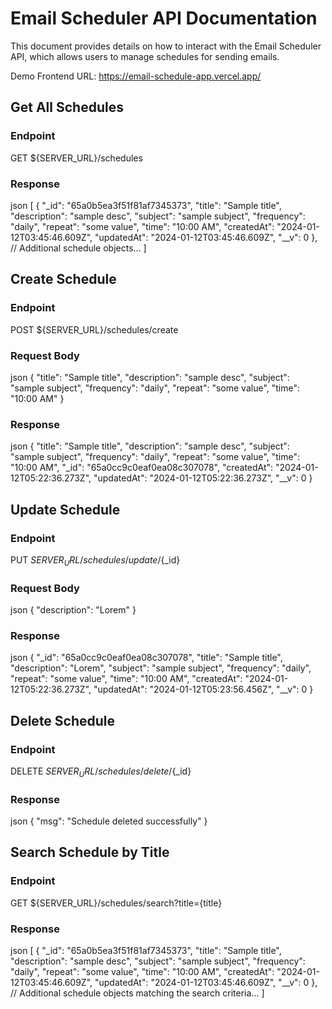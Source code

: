 # Email Scheduler API Documentation

This document provides details on how to interact with the Email Scheduler API, which allows users to manage schedules for sending emails.

Demo Frontend URL: https://email-schedule-app.vercel.app/

## Get All Schedules

### Endpoint

GET ${SERVER_URL}/schedules

### Response

json
[
  {
    "_id": "65a0b5ea3f51f81af7345373",
    "title": "Sample title",
    "description": "sample desc",
    "subject": "sample subject",
    "frequency": "daily",
    "repeat": "some value",
    "time": "10:00 AM",
    "createdAt": "2024-01-12T03:45:46.609Z",
    "updatedAt": "2024-01-12T03:45:46.609Z",
    "__v": 0
  },
  // Additional schedule objects...
]


## Create Schedule

### Endpoint

POST ${SERVER_URL}/schedules/create

### Request Body

json
{
  "title": "Sample title",
  "description": "sample desc",
  "subject": "sample subject",
  "frequency": "daily",
  "repeat": "some value",
  "time": "10:00 AM"
}


### Response

json
{
  "title": "Sample title",
  "description": "sample desc",
  "subject": "sample subject",
  "frequency": "daily",
  "repeat": "some value",
  "time": "10:00 AM",
  "_id": "65a0cc9c0eaf0ea08c307078",
  "createdAt": "2024-01-12T05:22:36.273Z",
  "updatedAt": "2024-01-12T05:22:36.273Z",
  "__v": 0
}


## Update Schedule

### Endpoint

PUT ${SERVER_URL}/schedules/update/${_id}

### Request Body

json
{
  "description": "Lorem"
}


### Response

json
{
  "_id": "65a0cc9c0eaf0ea08c307078",
  "title": "Sample title",
  "description": "Lorem",
  "subject": "sample subject",
  "frequency": "daily",
  "repeat": "some value",
  "time": "10:00 AM",
  "createdAt": "2024-01-12T05:22:36.273Z",
  "updatedAt": "2024-01-12T05:23:56.456Z",
  "__v": 0
}


## Delete Schedule

### Endpoint

DELETE ${SERVER_URL}/schedules/delete/${_id}

### Response

json
{
  "msg": "Schedule deleted successfully"
}


## Search Schedule by Title

### Endpoint

GET ${SERVER_URL}/schedules/search?title={title}

### Response

json
[
  {
    "_id": "65a0b5ea3f51f81af7345373",
    "title": "Sample title",
    "description": "sample desc",
    "subject": "sample subject",
    "frequency": "daily",
    "repeat": "some value",
    "time": "10:00 AM",
    "createdAt": "2024-01-12T03:45:46.609Z",
    "updatedAt": "2024-01-12T03:45:46.609Z",
    "__v": 0
  },
  // Additional schedule objects matching the search criteria...
]

